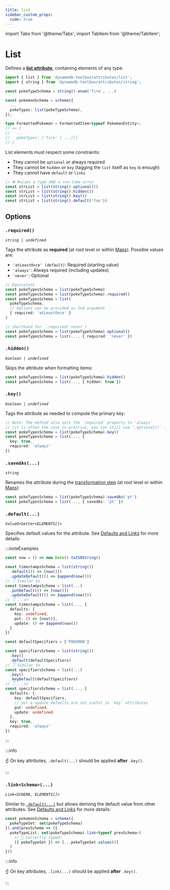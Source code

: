 ```yaml
---
title: list
sidebar_custom_props:
  code: true
---
```


import Tabs from '@theme/Tabs';
import TabItem from '@theme/TabItem';

# List

Defines a [**list attribute**](https://docs.aws.amazon.com/amazondynamodb/latest/developerguide/HowItWorks.NamingRulesDataTypes.html#HowItWorks.DataTypes), containing elements of any type:

```ts
import { list } from 'dynamodb-toolbox/attributes/list';
import { string } from 'dynamodb-toolbox/attributes/string';

const pokeTypeSchema = string().enum('fire', ...)

const pokemonSchema = schema({
  ...
  pokeTypes: list(pokeTypeSchema),
});

type FormattedPokemon = FormattedItem<typeof PokemonEntity>;
// => {
//   ...
//   pokeTypes: ('fire' | ...)[]
// }
```

List elements must respect some constraints:

- They cannot be `optional` or always required
- They cannot be `hidden` or `key` (tagging the `list` itself as `key` is enough)
- They cannot have `default` or `links`

```ts
// ❌ Raises a type AND a run-time error
const strList = list(string().optional())
const strList = list(string().hidden())
const strList = list(string().key())
const strList = list(string().default('foo'))
```

## Options

### `.required()`

<p style={{ marginTop: '-15px' }}><i><code>string | undefined</code></i></p>

Tags the attribute as **required** (at root level or within [Maps](../12-map/index.md)). Possible values are:

- <code>'atLeastOnce' <i>(default)</i></code>: Required (starting value)
- `'always'`: Always required (including updates)
- `'never'`: Optional

```ts
// Equivalent
const pokeTypesSchema = list(pokeTypeSchema)
const pokeTypesSchema = list(pokeTypeSchema).required()
const pokeTypesSchema = list(
  pokeTypeSchema,
  // Options can be provided as 2nd argument
  { required: 'atLeastOnce' }
)

// shorthand for `.required('never')`
const pokeTypesSchema = list(pokeTypeSchema).optional()
const pokeTypesSchema = list(..., { required: 'never' })
```

### `.hidden()`

<p style={{ marginTop: '-15px' }}><i><code>boolean | undefined</code></i></p>

Skips the attribute when formatting items:

```ts
const pokeTypesSchema = list(pokeTypeSchema).hidden()
const pokeTypesSchema = list(..., { hidden: true })
```

### `.key()`

<p style={{ marginTop: '-15px' }}><i><code>boolean | undefined</code></i></p>

Tags the attribute as needed to compute the primary key:

```ts
// Note: The method also sets the `required` property to 'always'
// (it is often the case in practice, you can still use `.optional()` if needed)
const pokeTypesSchema = list(pokeTypeSchema).key()
const pokeTypesSchema = list(..., {
  key: true,
  required: 'always'
})
```

### `.savedAs(...)`

<p style={{ marginTop: '-15px' }}><i><code>string</code></i></p>

Renames the attribute during the [transformation step](../15-actions/1-parse.md) (at root level or within [Maps](../12-map/index.md)):

```ts
const pokeTypesSchema = list(pokeTypeSchema).savedAs('pt')
const pokeTypesSchema = list(..., { savedAs: 'pt' })
```

### `.default(...)`

<p style={{ marginTop: '-15px' }}><i><code>ValueOrGetter&lt;ELEMENTS[]&gt;</code></i></p>

Specifies default values for the attribute. See [Defaults and Links](../3-defaults-and-links/index.md) for more details:

:::noteExamples

<Tabs>
<TabItem value="put-update" label="Put/Update">

```ts
const now = () => new Date().toISOString()

const timestampsSchema = list(string())
  .default(() => [now()])
  .updateDefault(() => $append(now()))
// 👇 Similar to
const timestampsSchema = list(...)
  .putDefault(() => [now()])
  .updateDefault(() => $append(now()))
// 👇 ...or
const timestampsSchema = list(..., {
  defaults: {
    key: undefined,
    put: () => [now()],
    update: () => $append(now())
  }
})
```

</TabItem>
<TabItem value="key" label="Key">

```ts
const defaultSpecifiers = ['POKEMON']

const specifiersSchema = list(string())
  .key()
  .default(defaultSpecifiers)
// 👇 Similar to
const specifiersSchema = list(...)
  .key()
  .keyDefault(defaultSpecifiers)
// 👇 ...or
const specifiersSchema = list(..., {
  defaults: {
    key: defaultSpecifiers,
    // put & update defaults are not useful in `key` attributes
    put: undefined,
    update: undefined
  },
  key: true,
  required: 'always'
})
```

</TabItem>
</Tabs>

:::

:::info

☝️ On key attributes, `.default(...)` should be applied **after** `.key()`.

:::

### `.link<Schema>(...)`

<p style={{ marginTop: '-15px' }}><i><code>Link&lt;SCHEMA, ELEMENTS[]&gt;</code></i></p>

Similar to [`.default(...)`](#default) but allows deriving the default value from other attributes. See [Defaults and Links](../3-defaults-and-links/index.md) for more details:

```ts
const pokemonSchema = schema({
  pokeTypeSet: set(pokeTypeSchema)
}).and(prevSchema => ({
  pokeTypeList: set(pokeTypeSchema).link<typeof prevSchema>(
    // 🙌 Correctly typed!
    ({ pokeTypeSet }) => [...pokeTypeSet.values()]
  )
}))
```

:::info

☝️ On key attributes, `.link(...)` should be applied **after** `.key()`.

:::
